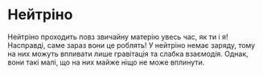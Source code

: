 # Нейтріно

Нейтріно проходить повз звичайну матерію увесь час, як ти і я! Насправді, саме
зараз вони це роблять! У нейтріно немає заряду, тому на них можуть впливати лише
гравітація та слабка взаємодія. Однак, вони такі малі, що на них майже ніщо не
може вплинути.
